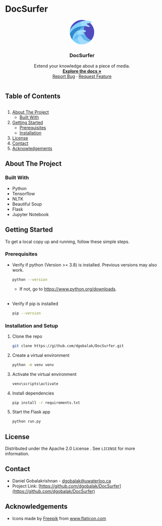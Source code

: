 # DocSurfer

<!-- [![Contributors][contributors-shield]][contributors-url]
[![Forks][forks-shield]][forks-url]
[![Stargazers][stars-shield]][stars-url]
[![Issues][issues-shield]][issues-url]
[![MIT License][license-shield]][license-url]
[![LinkedIn][linkedin-shield]][] -->


<!-- PROJECT LOGO -->
<p align="center">
  <a href="https://github.com/dgobalak/DocSurfer">
    <img src="src/static/img/logo.png" alt="Logo" width="80" height="80">
  </a>

  <h3 align="center">DocSurfer</h3>

  <p align="center">
    Extend your knowledge about a piece of media.
    <br />
    <a href="https://github.com/dgobalak/DocSurfer"><strong>Explore the docs »</strong></a>
    <br>
    <!-- <a href="https://github.com/github_username/repo_name">View Demo</a>
    · -->
    <a href="https://github.com/dgobalak/DocSurfer/issues">Report Bug</a>
    ·
    <a href="https://github.com/dgobalak/DocSurfer/issues">Request Feature</a>
  </p>
</p>



<!-- TABLE OF CONTENTS -->
<summary><h2 style="display: inline-block">Table of Contents</h2></summary>
<ol>
<li>
    <a href="#about-the-project">About The Project</a>
    <ul>
    <li><a href="#built-with">Built With</a></li>
    </ul>
</li>
<li>
    <a href="#getting-started">Getting Started</a>
    <ul>
    <li><a href="#prerequisites">Prerequisites</a></li>
    <li><a href="#installation">Installation</a></li>
    </ul>
</li>
<li><a href="#license">License</a></li>
<li><a href="#contact">Contact</a></li>
<li><a href="#acknowledgements">Acknowledgements</a></li>
</ol>



<!-- ABOUT THE PROJECT -->
## About The Project
<!-- 
[![Product Name Screen Shot][product-screenshot]](https://example.com) -->

### Built With

* Python
* Tensorflow
* NLTK
* Beautiful Soup
* Flask
* Jupyter Notebook

<!-- GETTING STARTED -->
## Getting Started

To get a local copy up and running, follow these simple steps.

### Prerequisites

* Verify if python (Version >= 3.8) is installed. Previous versions may also work.
  ```sh
  python --version
  ```
  * If not, go to https://www.python.org/downloads.
<br><br>

* Verify if pip is installed
  ```sh
  pip --version
  ```  

### Installation and Setup

1. Clone the repo
   ```sh
   git clone https://github.com/dgobalak/DocSurfer.git
   ```
2. Create a virtual environment
   ```sh
   python -m venv venv
   ```
3. Activate the virtual environment
   ```sh
   venv\scripts\activate
   ```
4. Install dependencies
   ```sh
   pip install -r requirements.txt
   ```
5. Start the Flask app
   ```sh
   python run.py
   ```


<!-- USAGE EXAMPLES
## Usage

Use this space to show useful examples of how a project can be used. Additional screenshots, code examples and demos work well in this space. You may also link to more resources.

_For more examples, please refer to the [Documentation](https://example.com)_ -->



<!-- ROADMAP -->
<!-- ## Roadmap

See the [open issues](https://github.com/github_username/repo_name/issues) for a list of proposed features (and known issues). -->



<!-- CONTRIBUTING -->
<!-- ## Contributing

Contributions are what make the open source community such an amazing place to be learn, inspire, and create. Any contributions you make are **greatly appreciated**.

1. Fork the Project
2. Create your Feature Branch (`git checkout -b feature/AmazingFeature`)
3. Commit your Changes (`git commit -m 'Add some AmazingFeature'`)
4. Push to the Branch (`git push origin feature/AmazingFeature`)
5. Open a Pull Request
 -->


## License

Distributed under the Apache 2.0 License . See `LICENSE` for more information.

<!-- CONTACT -->
## Contact

* Daniel Gobalakrishnan - dgobalak@uwaterloo.ca
* Project Link: [https://github.com/dgobalak/DocSurfer](https://github.com/dgobalak/DocSurfer)



<!-- ACKNOWLEDGEMENTS -->
## Acknowledgements
* <div>Icons made by <a href="https://www.freepik.com" title="Freepik">Freepik</a> from <a href="https://www.flaticon.com/" title="Flaticon">www.flaticon.com</a></div>


<!-- MARKDOWN LINKS & IMAGES -->
<!-- https://www.markdownguide.org/basic-syntax/#reference-style-links -->
[contributors-shield]: https://img.shields.io/github/contributors/github_username/repo.svg?style=for-the-badge
[contributors-url]: https://github.com/github_username/repo_name/graphs/contributors
[forks-shield]: https://img.shields.io/github/forks/github_username/repo.svg?style=for-the-badge
[forks-url]: https://github.com/github_username/repo_name/network/members
[stars-shield]: https://img.shields.io/github/stars/github_username/repo.svg?style=for-the-badge
[stars-url]: https://github.com/github_username/repo_name/stargazers
[issues-shield]: https://img.shields.io/github/issues/github_username/repo.svg?style=for-the-badge
[issues-url]: https://github.com/github_username/repo_name/issues
[license-shield]: https://img.shields.io/github/license/github_username/repo.svg?style=for-the-badge
[license-url]: https://github.com/github_username/repo_name/blob/master/LICENSE.txt
[linkedin-shield]: https://img.shields.io/badge/-LinkedIn-black.svg?style=for-the-badge&logo=linkedin&colorB=555
[linkedin-url]: https://linkedin.com/in/github_username